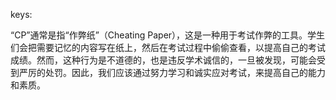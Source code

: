 keys:<cp>


“CP”通常是指“作弊纸”（Cheating Paper），这是一种用于考试作弊的工具。学生们会把需要记忆的内容写在纸上，然后在考试过程中偷偷查看，以提高自己的考试成绩。然而，这种行为是不道德的，也是违反学术诚信的，一旦被发现，可能会受到严厉的处罚。因此，我们应该通过努力学习和诚实应对考试，来提高自己的能力和素质。